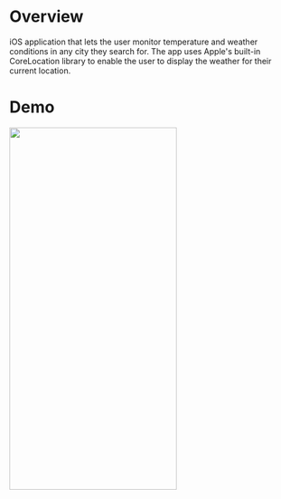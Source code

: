 # Overview
iOS application that lets the user monitor temperature and weather conditions in any city they search for. The app uses Apple's built-in CoreLocation library to enable the user to display the weather for their current location.

# Demo

<img src="https://user-images.githubusercontent.com/90746623/183645503-b967afad-26e9-4af8-b20a-0977f2277c0d.gif" width="296" height="640"/>

